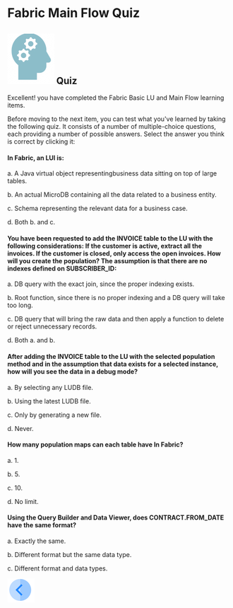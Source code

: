 
#  Fabric Main Flow Quiz

## ![](/academy/Training_Level_1/03_fabric_basic_LU/images/Quiz.png) Quiz

Excellent! you have completed the Fabric Basic LU and Main Flow learning items.

 

Before moving to the next item, you can test what you've learned by taking the following quiz. It consists of a number of multiple-choice questions, each providing a number of possible answers. Select the answer you think is correct by clicking it:

 

####  In Fabric, an LUI is:

a.     A Java virtual object representingbusiness data sitting on top of large tables. 

b.     An actual MicroDB containing all the data related to a business entity. 

c.     Schema representing the relevant data for a business case.

d.     Both b. and c. 

#### You have been requested to add the INVOICE table to the LU with the following considerations: If the customer is active, extract all the invoices. If the customer is closed, only access the open invoices. How will you create the population?  The assumption is that there are no indexes defined on SUBSCRIBER_ID:

a.     DB query with the exact join, since the proper indexing exists.

b.     Root function, since there is no proper indexing and a DB query will take too long.

c.     DB query that will bring the raw data and then apply a function to delete or reject unnecessary records.

d.     Both a. and b.

 

#### After adding the INVOICE table to the LU with the selected population method and in the assumption that data exists for a selected instance, how will you see the data in a debug mode?

a.     By selecting any LUDB file.

b.     Using the latest LUDB file.

c.     Only by generating a new file.

d.     Never.

#### How many population maps can each table have In Fabric? 

a.    1.

b.    5.

c.    10.

d.    No limit. 

#### Using the Query Builder and Data Viewer, does CONTRACT.FROM_DATE have the same format?

a.     Exactly the same.

b.     Different format but the same data type.

c.     Different format and data types.




 [![Previous](/articles/images/Previous.png)](/academy/Training_Level_1/03_fabric_basic_LU/06_table_population_and_sync_strategies.md)


